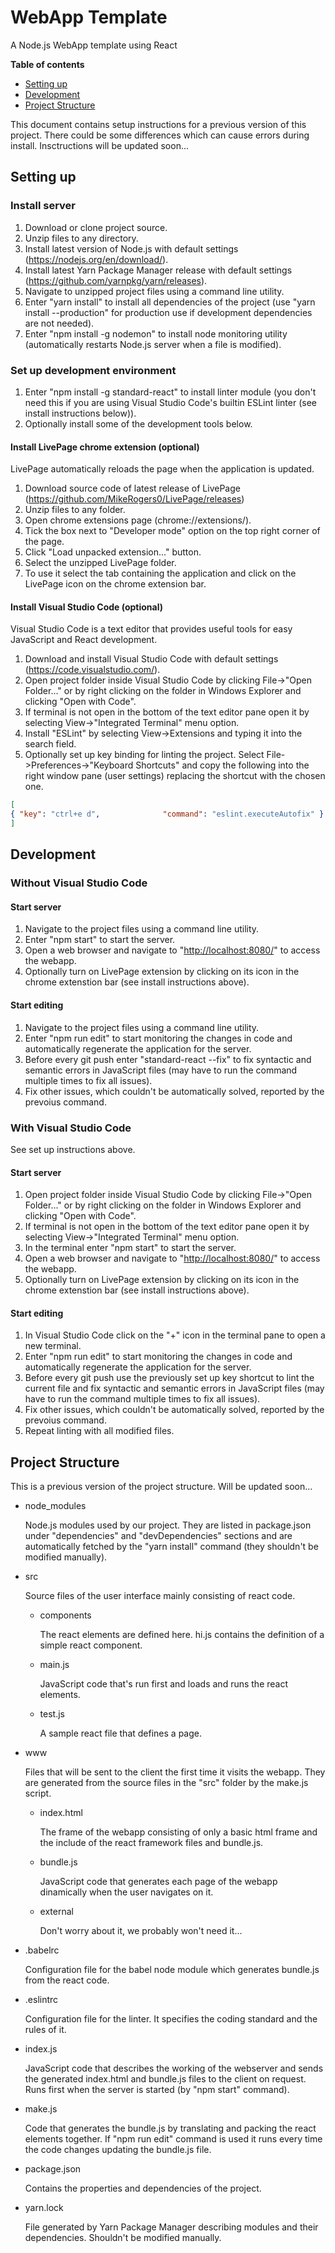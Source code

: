 # WebApp Template
A Node.js WebApp template using React

**Table of contents**
* [Setting up](#setting-up)
* [Development](#development)
* [Project Structure](#project-structure)

This document contains setup instructions for a previous version of this project. There could be some differences which can cause errors during install. Insctructions will be updated soon...


## Setting up
### Install server
1. Download or clone project source.
2. Unzip files to any directory.
3. Install latest version of Node.js with default settings (https://nodejs.org/en/download/).
4. Install latest Yarn Package Manager release with default settings (https://github.com/yarnpkg/yarn/releases).
5. Navigate to unzipped project files using a command line utility.
6. Enter "yarn install" to install all dependencies of the project (use "yarn install --production" for production use if development dependencies are not needed).
7. Enter "npm install -g nodemon" to install node monitoring utility (automatically restarts Node.js server when a file is modified).

### Set up development environment
1. Enter "npm install -g standard-react" to install linter module (you don't need this if you are using Visual Studio Code's builtin ESLint linter (see install instructions below)).
2. Optionally install some of the development tools below.

#### Install LivePage chrome extension (optional)
LivePage automatically reloads the page when the application is updated.

1. Download source code of latest release of LivePage (https://github.com/MikeRogers0/LivePage/releases)
2. Unzip files to any folder.
3. Open chrome extensions page (chrome://extensions/).
4. Tick the box next to "Developer mode" option on the top right corner of the page.
5. Click "Load unpacked extension..." button.
6. Select the unzipped LivePage folder.
7. To use it select the tab containing the application and click on the LivePage icon on the chrome extension bar.

#### Install Visual Studio Code (optional)
Visual Studio Code is a text editor that provides useful tools for easy JavaScript and React development.

1. Download and install Visual Studio Code with default settings (https://code.visualstudio.com/).
2. Open project folder inside Visual Studio Code by clicking File->"Open Folder..." or by right clicking on the folder in Windows Explorer and clicking "Open with Code".
3. If terminal is not open in the bottom of the text editor pane open it by selecting View->"Integrated Terminal" menu option.
4. Install "ESLint" by selecting View->Extensions and typing it into the search field.
5. Optionally set up key binding for linting the project. Select File->Preferences->"Keyboard Shortcuts" and copy the following into the right window pane (user settings) replacing the shortcut with the chosen one.

```json
[
{ "key": "ctrl+e d",              "command": "eslint.executeAutofix" }
]
```

## Development
### Without Visual Studio Code
#### Start server
1. Navigate to the project files using a command line utility.
2. Enter "npm start" to start the server.
3. Open a web browser and navigate to "[http://localhost:8080/](http://localhost:8080/)" to access the webapp.
4. Optionally turn on LivePage extension by clicking on its icon in the chrome extenstion bar (see install instructions above).

#### Start editing
1. Navigate to the project files using a command line utility.
2. Enter "npm run edit" to start monitoring the changes in code and automatically regenerate the application for the server.
3. Before every git push enter "standard-react --fix" to fix syntactic and semantic errors in JavaScript files (may have to run the command multiple times to fix all issues).
4. Fix other issues, which couldn't be automatically solved, reported by the prevoius command.

### With Visual Studio Code
See set up instructions above.

#### Start server
1. Open project folder inside Visual Studio Code by clicking File->"Open Folder..." or by right clicking on the folder in Windows Explorer and clicking "Open with Code".
2. If terminal is not open in the bottom of the text editor pane open it by selecting View->"Integrated Terminal" menu option.
3. In the terminal enter "npm start" to start the server.
4. Open a web browser and navigate to "[http://localhost:8080/](http://localhost:8080/)" to access the webapp.
5. Optionally turn on LivePage extension by clicking on its icon in the chrome extenstion bar (see install instructions above).

#### Start editing
1. In Visual Studio Code click on the "+" icon in the terminal pane to open a new terminal.
2. Enter "npm run edit" to start monitoring the changes in code and automatically regenerate the application for the server.
3. Before every git push use the previously set up key shortcut to lint the current file and fix syntactic and semantic errors in JavaScript files (may have to run the command multiple times to fix all issues).
4. Fix other issues, which couldn't be automatically solved, reported by the prevoius command.
5. Repeat linting with all modified files.

## Project Structure
This is a previous version of the project structure. Will be updated soon...

* node_modules

   Node.js modules used by our project. They are listed in package.json under "dependencies" and "devDependencies" sections and are automatically fetched by the "yarn install" command (they shouldn't be modified manually).

* src

   Source files of the user interface mainly consisting of react code.

  * components

     The react elements are defined here. hi.js contains the definition of a simple react component.

  * main.js

     JavaScript code that's run first and loads and runs the react elements.

  * test.js

     A sample react file that defines a page.

* www

   Files that will be sent to the client the first time it visits the webapp. They are generated from the source files in the "src" folder by the make.js script.

   * index.html

      The frame of the webapp consisting of only a basic html frame and the include of the react framework files and bundle.js.

  * bundle.js

     JavaScript code that generates each page of the webapp dinamically when the user navigates on it.

  * external

    Don't worry about it, we probably won't need it...

* .babelrc

   Configuration file for the babel node module which generates bundle.js from the react code.

* .eslintrc

  Configuration file for the linter. It specifies the coding standard and the rules of it.

* index.js

   JavaScript code that describes the working of the webserver and sends the generated index.html and bundle.js files to the client on request. Runs first when the server is started (by "npm start" command).

* make.js

   Code that generates the bundle.js by translating and packing the react elements together. If "npm run edit" command is used it runs every time the code changes updating the bundle.js file.

* package.json

   Contains the properties and dependencies of the project.

* yarn.lock

   File generated by Yarn Package Manager describing modules and their dependencies. Shouldn't be modified manually.
